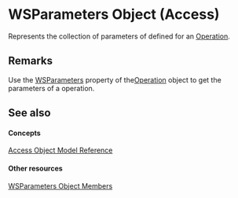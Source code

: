 
# WSParameters Object (Access)

Represents the collection of parameters of defined for an [Operation](77ca8bb2-b70b-6b4e-7f2a-195759d3668b.md).


## Remarks

Use the [WSParameters](aa8a8164-d13f-a5c5-5f19-2aea0d76069d.md) property of the[Operation](77ca8bb2-b70b-6b4e-7f2a-195759d3668b.md) object to get the parameters of a operation.


## See also


#### Concepts


[Access Object Model Reference](2de134a4-6c5c-d2a3-8377-f4dd973ba650.md)
#### Other resources


[WSParameters Object Members](5f279475-4de9-5c0f-8a51-1d41d9be33a7.md)